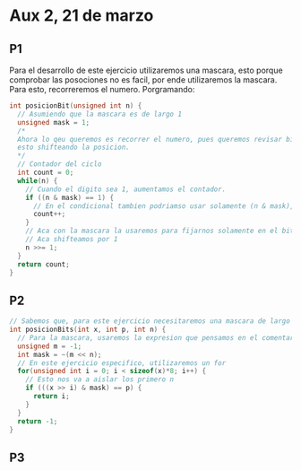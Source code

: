 # Aux 2, 21 de marzo

## P1

Para el desarrollo de este ejercicio utilizaremos una mascara, esto porque comprobar las posociones no es facil, por ende utilizaremos la mascara.
Para esto, recorreremos el numero. Porgramando:

``` c
int posicionBit(unsigned int n) {
  // Asumiendo que la mascara es de largo 1 
  unsigned mask = 1;
  /*
  Ahora lo qeu queremos es recorrer el numero, pues queremos revisar bit por bit por...
  esto shifteando la posicion.
  */
  // Contador del ciclo
  int count = 0;
  while(n) {
    // Cuando el digito sea 1, aumentamos el contador.
    if ((n & mask) == 1) {
      // En el condicional tambien podriamso usar solamente (n & mask), basicamente un while true.
      count++;
    }
    // Aca con la mascara la usaremos para fijarnos solamente en el bit.
    // Aca shifteamos por 1 
    n >>= 1;
  }
  return count;
}
```

## P2

``` c
// Sabemos que, para este ejercicio necesitaremos una mascara de largo n para ir comparano patrones de bits
int posicionBits(int x, int p, int n) {
  // Para la mascara, usaremos la expresion que pensamos en el comentario anterior
  unsigned m = -1;
  int mask = ~(m << n);
  // En este ejercicio especifico, utilizaremos un for
  for(unsigned int i = 0; i < sizeof(x)*8; i++) {
    // Esto nos va a aislar los primero n
    if (((x >> i) & mask) == p) {
      return i;
    } 
  }
  return -1;
}

```

## P3
